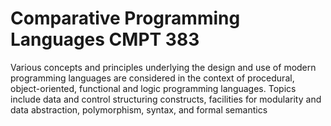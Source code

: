 # Comparative Programming Languages CMPT 383

Various concepts and principles underlying the design and use of modern programming languages are considered in the context of procedural, object-oriented, functional and logic programming languages. Topics include data and control structuring constructs, facilities for modularity and data abstraction, polymorphism, syntax, and formal semantics
